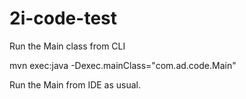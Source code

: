 # 2i-code-test

Run the Main class from CLI

  mvn exec:java -Dexec.mainClass="com.ad.code.Main"
  

Run the Main from IDE as usual.
